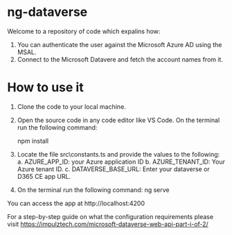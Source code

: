 # ng-dataverse
Welcome to a repository of code which expalins how:
 1. You can authenticate the user against the Microsoft Azure AD using the MSAL.
 2. Connect to the Microsoft Datavere and fetch the account names from it.
 
 # How to use it
 
 1. Clone the code to your local machine.
 2. Open the source code in any code editor like VS Code. On the terminal run the following command:
 
      npm install
 3. Locate the file src\constants.ts and provide the values to the following:
  a. AZURE_APP_ID: your Azure application ID
  b. AZURE_TENANT_ID: Your Azure tenant ID.
  c. DATAVERSE_BASE_URL: Enter your dataverse or D365 CE app URL.
 4. On the terminal run the following command:
    ng serve
 
 You can access the app at http://localhost:4200
 
For a step-by-step guide on what the configuration requirements please visit https://impulztech.com/microsoft-dataverse-web-api-part-i-of-2/
